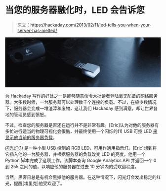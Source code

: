 # 当您的服务器融化时，LED 会告诉您

> 原文：<https://hackaday.com/2013/02/11/led-tells-you-when-your-server-has-melted/>

![LED](img/8e11fa5a82fe2c5bf06ad537ec0817c3.png)

为 Hackaday 写作的好处之一是能够随意命令大批读者登陆毫无防备的网络服务器。大多数时候，一台服务器可以处理数千个连接的负载。不过，在极少数情况下，服务器会变成一堆渣滓和废物，这让我们 Hackaday 感到满意，却让世界各地的管理员感到愤怒。

不过，检查您的服务器是否还在运行并不是非常有趣。[Eric]认为对他的服务器有多忙进行适当的物理可视化会很酷，并最终使用一个闪烁的(1) USB 可控 LED [来显示他当前的服务器负载](http://www.ericerfanian.com/server-status-and-website-traffic-monitoring-with-blink1-and-the-google-analytics-api/)。

[闪光灯(1)](http://thingm.com/products/blink-1.html) 是一种小型 USB 控制的 RGB LED，可用作通用指示灯。[Eric]想到将它插入他的一台服务器，并根据服务器的负载改变 LED 的亮度。他用一个 Python 脚本完成了这项工作，该脚本查询 Google Analytics API 并返回一个 0 到 255 之间的值，以响应他的服务器在过去 10 分钟内的受欢迎程度。

当然，黑客日总是有机会黑掉他的服务器。在这种情况下，闪光灯会发出稳定的红光，提醒[埃里克]他受欢迎了。